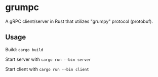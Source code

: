 # grumpc

A gRPC client/server in Rust that utilizes "grumpy" protocol (protobuf).

## Usage

Build: `cargo build`

Start server with `cargo run --bin server`

Start client with `cargo run --bin client`

